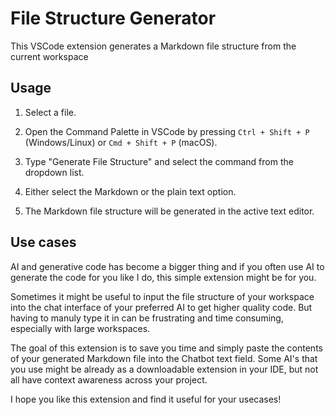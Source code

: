 # File Structure Generator

This VSCode extension generates a Markdown file structure from the current workspace

## Usage

1. Select a file.

2. Open the Command Palette in VSCode by pressing `Ctrl + Shift + P` (Windows/Linux) or `Cmd + Shift + P` (macOS).

3. Type "Generate File Structure" and select the command from the dropdown list.

4. Either select the Markdown or the plain text option.

5. The Markdown file structure will be generated in the active text editor.

## Use cases

AI and generative code has become a bigger thing and if you often use AI to generate the code for you like I do, this simple extension might be for you. 

Sometimes it might be useful to input the file structure of your workspace into the chat interface of your preferred AI to get higher quality code. But having to manuly type it in can be frustrating and time consuming, especially with large workspaces.

The goal of this extension is to save you time and simply paste the contents of your generated Markdown file into the Chatbot text field. Some AI's that you use might be already as a downloadable extension in your IDE, but not all have context awareness across your project.

I hope you like this extension and find it useful for your usecases!